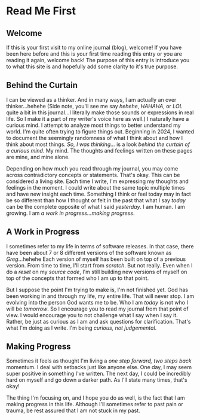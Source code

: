 # Read Me First

## Welcome

If this is your first visit to my online journal (blog), welcome! If you have been here before and this is your first time reading this entry or you are reading it again, welcome back! The purpose of this entry is introduce you to what this site is and hopefully add some clarity to it's true purpose.

## Behind the Curtain

I can be viewed as a thinker. And in many ways, I am actually an over thinker...hehehe (Side note, you'll see me say *hehehe*, *HAHAHA*, or *LOL* quite a bit in this journal...I literally make those sounds or expressions in real life. So I make it a part of my writer's voice here as well.) I naturally have a curious mind. I attempt to analyze most things to better understand my world. I'm quite often trying to figure things out. Beginning in 2024, I wanted to document the seemingly randomness of what I think about and how I think about most things. *So, I was thinking...* is a look *behind the curtain of a curious mind*. My mind. The thoughts and feelings written on these pages are mine, and mine alone.

Depending on how much you read through my journal, you may come across contradictory concepts or statements. That's okay. This can be considered a living site. Each time I write, I'm expressing my thoughts and feelings in the moment. I could write about the same topic multiple times and have new insight each time. Something I think or feel today may in fact be so different than how I thought or felt in the past that what I say *today* can be the complete opposite of what I said *yesterday*. I am human. I am growing. I am *a work in progress...making progress*.

## A Work in Progress

I sometimes refer to my life in terms of software releases. In that case, there have been about 7 or 8 different versions of the software known as *Greg*...hehehe Each version of myself has been built on top of a previous version. From time to time, I'll start from *scratch*. But not really. Even when I do a *reset* on my *source code*, I'm still building new versions of myself on top of the concepts that formed who I am up to that point.

But I suppose the point I'm trying to make is, I'm not finished yet. God has been working in and through my life, my entire life. That will never stop. I am evolving into the person God wants me to be. Who I am *today* is not who I will be *tomorrow*. So I encourage you to read my journal from that point of view. I would encourage you to not challenge what I say when I say it. Rather, be just as curious as I am and ask questions for clarification. That's what I'm doing as I write. I'm being *curious, not judgemental*.

## Making Progress

Sometimes it feels as thought I'm living a *one step forward, two steps back* momentum. I deal with setbacks just like anyone else. One day, I may seem super positive in something I've written. The next day, I could be incredibly hard on myself and go down a darker path. As I'll state many times, that's okay!

The thing I'm focusing on, and I hope you do as well, is the fact that I am making progress in this life. Although I'll sometimes refer to past pain or trauma, be rest assured that I am not stuck in my past. 